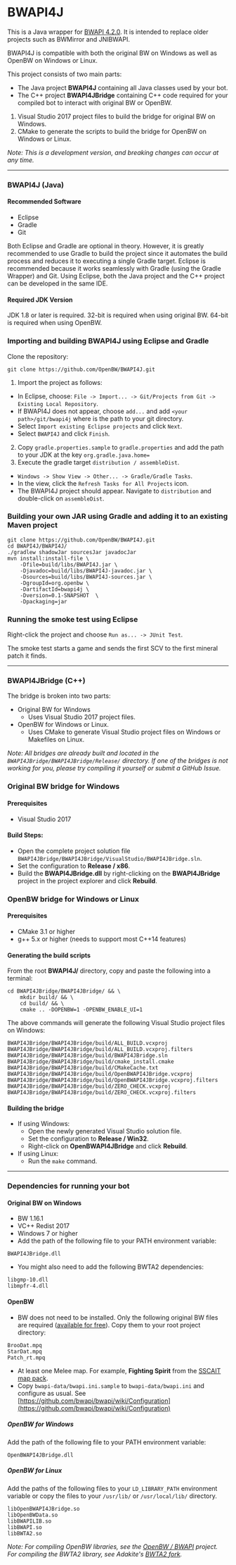 # BWAPI4J

This is a Java wrapper for [BWAPI 4.2.0](https://github.com/bwapi/bwapi/).
It is intended to replace older projects such as BWMirror and JNIBWAPI.

BWAPI4J is compatible with both the original BW on Windows as well as OpenBW on Windows or Linux.

This project consists of two main parts:

 - The Java project **BWAPI4J** containing all Java classes used by your bot.
 - The C++ project **BWAPI4JBridge** containing C++ code required for your compiled bot to interact with original BW or OpenBW.
  1. Visual Studio 2017 project files to build the bridge for original BW on Windows.
  2. CMake to generate the scripts to build the bridge for OpenBW on Windows or Linux.

*Note: This is a development version, and breaking changes can occur at any time.*

---

### BWAPI4J (Java)

#### Recommended Software

* Eclipse
* Gradle
* Git

Both Eclipse and Gradle are optional in theory. However, it is greatly recommended to use Gradle to build the project since it automates the build process and reduces it to executing a single Gradle target.
Eclipse is recommended because it works seamlessly with Gradle (using the Gradle Wrapper) and Git. Using Eclipse, both the Java project and the C++ project can be developed in the same IDE.

#### Required JDK Version

JDK 1.8 or later is required. 32-bit is required when using original BW. 64-bit is required when using OpenBW.

### Importing and building BWAPI4J using Eclipse and Gradle

Clone the repository:
````
git clone https://github.com/OpenBW/BWAPI4J.git
````

1. Import the project as follows:
  * In Eclipse, choose: `File -> Import... -> Git/Projects from Git -> Existing Local Repository`.
  * If BWAPI4J does not appear, choose `add...` and add `<your path>/git/bwapi4j` where <your path> is the path to your git directory.
  * Select `Import existing Eclipse projects` and click `Next`.
  * Select `BWAPI4J` and click `Finish`.
2. Copy `gradle.properties.sample` to `gradle.properties` and add the path to your JDK at the key `org.gradle.java.home=`
3. Execute the gradle target `distribution / assembleDist`.
  * `Windows -> Show View -> Other... -> Gradle/Gradle Tasks`.
  * In the view, click the `Refresh Tasks for All Projects` icon.
  * The BWAPI4J project should appear. Navigate to `distribution` and double-click on `assembleDist`.

### Building your own JAR using Gradle and adding it to an existing Maven project

````
git clone https://github.com/OpenBW/BWAPI4J.git
cd BWAPI4J/BWAPI4J/
./gradlew shadowJar sourcesJar javadocJar
mvn install:install-file \
    -Dfile=build/libs/BWAPI4J.jar \
    -Djavadoc=build/libs/BWAPI4J-javadoc.jar \
    -Dsources=build/libs/BWAPI4J-sources.jar \
    -DgroupId=org.openbw \
    -DartifactId=bwapi4j \
    -Dversion=0.1-SNAPSHOT  \
    -Dpackaging=jar
````

### Running the smoke test using Eclipse

Right-click the project and choose `Run as... -> JUnit Test`.

The smoke test starts a game and sends the first SCV to the first mineral patch it finds.

---

### BWAPI4JBridge (C++)

The bridge is broken into two parts:
- Original BW for Windows
  * Uses Visual Studio 2017 project files.
- OpenBW for Windows or Linux.
  * Uses CMake to generate Visual Studio project files on Windows or Makefiles on Linux.

*Note: All bridges are already built and located in the `BWAPI4JBridge/BWAPI4JBridge/Release/` directory. If one of the bridges is not working for you, please try compiling it yourself or submit a GitHub Issue.*

### Original BW bridge for Windows

#### Prerequisites
- Visual Studio 2017

#### Build Steps:
- Open the complete project solution file `BWAPI4JBridge/BWAPI4JBridge/VisualStudio/BWAPI4JBridge.sln`.
- Set the configuration to **Release / x86**.
- Build the **BWAPI4JBridge.dll** by right-clicking on the **BWAPI4JBridge** project in the project explorer and click **Rebuild**.

### OpenBW bridge for Windows or Linux

#### Prerequisites

- CMake 3.1 or higher
- g++ 5.x or higher (needs to support most C++14 features)

#### Generating the build scripts

From the root **BWAPI4J/** directory, copy and paste the following into a terminal:
````
cd BWAPI4JBridge/BWAPI4JBridge/ && \
    mkdir build/ && \
    cd build/ && \
    cmake .. -DOPENBW=1 -OPENBW_ENABLE_UI=1
````
The above commands will generate the following Visual Studio project files on Windows:
````
BWAPI4JBridge/BWAPI4JBridge/build/ALL_BUILD.vcxproj
BWAPI4JBridge/BWAPI4JBridge/build/ALL_BUILD.vcxproj.filters
BWAPI4JBridge/BWAPI4JBridge/build/BWAPI4JBridge.sln
BWAPI4JBridge/BWAPI4JBridge/build/cmake_install.cmake
BWAPI4JBridge/BWAPI4JBridge/build/CMakeCache.txt
BWAPI4JBridge/BWAPI4JBridge/build/OpenBWAPI4JBridge.vcxproj
BWAPI4JBridge/BWAPI4JBridge/build/OpenBWAPI4JBridge.vcxproj.filters
BWAPI4JBridge/BWAPI4JBridge/build/ZERO_CHECK.vcxproj
BWAPI4JBridge/BWAPI4JBridge/build/ZERO_CHECK.vcxproj.filters
````

#### Building the bridge

* If using Windows:
  * Open the newly generated Visual Studio solution file.
  * Set the configuration to **Release / Win32**.
  * Right-click on **OpenBWAPI4JBridge** and click **Rebuild**.
* If using Linux:
  * Run the `make` command.

---

### Dependencies for running your bot

#### Original BW on Windows

* BW 1.16.1
* VC++ Redist 2017
* Windows 7 or higher
* Add the path of the following file to your PATH environment variable:
````
BWAPI4JBridge.dll
````
* You might also need to add the following BWTA2 dependencies:
````
libgmp-10.dll
libmpfr-4.dll
````

#### OpenBW

- BW does not need to be installed. Only the following original BW files are required ([available for free](https://www.battle.net/download/getInstallerForGame?os=win&locale=enUS&version=LIVE&gameProgram=STARCRAFT)). Copy them to your root project directory:
````
BrooDat.mpq
StarDat.mpq
Patch_rt.mpq
````
- At least one Melee map. For example, **Fighting Spirit** from the [SSCAIT map pack](https://sscaitournament.com/files/sscai_map_pack.zip).
- Copy `bwapi-data/bwapi.ini.sample` to `bwapi-data/bwapi.ini` and configure as usual. See [https://github.com/bwapi/bwapi/wiki/Configuration](https://github.com/bwapi/bwapi/wiki/Configuration)

##### OpenBW for Windows

Add the path of the following file to your PATH environment variable:
````
OpenBWAPI4JBridge.dll
````

##### OpenBW for Linux

Add the paths of the following files to your `LD_LIBRARY_PATH` environment variable or copy the files to your `/usr/lib/` or `/usr/local/lib/` directory.
````
libOpenBWAPI4JBridge.so
libOpenBWData.so
libBWAPILIB.so
libBWAPI.so
libBWTA2.so
````
*Note: For compiling OpenBW libraries, see the [OpenBW / BWAPI](https://github.com/openbw/bwapi) project. For compiling the BWTA2 library, see Adakite's [BWTA2 fork](https://github.com/adakitesystems/bwta2).*

<!--
#### Bridge: OpenBW on Windows and/or Linux

##### Prerequisites:

- Eclipse is optional. However, it is recommended, since it allows to develop both the Java project and the C++ project within the same IDE. Ensure Eclipse CDT installed.
- Visual Studio 2017 (on Windows).
- g++ compiler supporting C++14 (on Linux).
- CMake -->

<!-- You can choose to build the bridge using one of the two following ways: -->

<!-- #### 1. Building with Eclipse:
Import and build the project as follows:
  * In eclipse, choose: `File -> Import... -> Git/Projects from Git -> Existing Local Repository`.
  * If BWAPI4J does not appear, choose `add...` and add `<your path>/git/bwapi4j` where <your path> is the path to your git directory.
  * Select `Import existing Eclipse projects` and click `Next`.
  * Select `BWAPI4JBridge` and click `Finish`.
  * Add `<path to JDK>/include` and `<path to JDK>/include/linux` to the include section under `Project -> Properties -> C/C++ Build -> Settings -> Tool Settings -> GCC C++ Compiler -> Includes`
  * Click the `Build release` icon in the Eclipse menubar. -->
